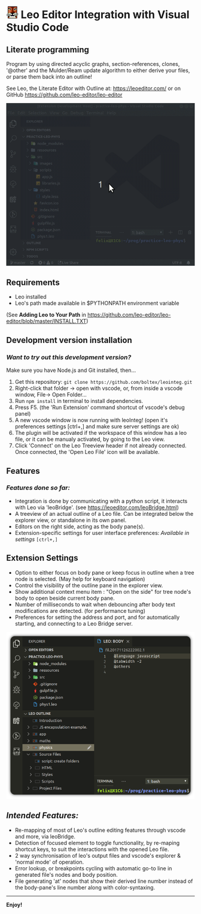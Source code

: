 # ![LeoEditor](resources/leoapp.png) Leo Editor Integration with Visual Studio Code

## Literate programming

Program by using directed acyclic graphs, section-references, clones, '@other' and the Mulder/Ream update algorithm to either derive your files, or parse them back into an outline!

See Leo, the Literate Editor with Outline at: https://leoeditor.com/ or on GitHub https://github.com/leo-editor/leo-editor

![Screenshot](resources/animated-screenshot.gif)

## Requirements

- Leo installed
- Leo's path made available in \$PYTHONPATH environment variable

(See **Adding Leo to Your Path** in https://github.com/leo-editor/leo-editor/blob/master/INSTALL.TXT)

## Development version installation

### _Want to try out this development version?_

Make sure you have Node.js and Git installed, then...

1. Get this repository: `git clone https://github.com/boltex/leointeg.git`
2. Right-click that folder -> open with vscode, or, from inside a vscode window, File-> Open Folder...
3. Run `npm install` in terminal to install dependencies.
4. Press F5. (the 'Run Extension' command shortcut of vscode's debug panel)
5. A new vscode window is now running with leoInteg! (open it's preferences settings [ctrl+,] and make sure server settings are ok)
6. The plugin will be activated if the workspace of this window has a leo file, or it can be manualy activated, by going to the Leo view.
7. Click 'Connect' on the Leo Treeview header if not already connected. Once connected, the 'Open Leo File' icon will be available.

## Features

### _Features done so far:_

- Integration is done by communicating with a python script, it interacts with Leo via 'leoBridge'. (see https://leoeditor.com/leoBridge.html)
- A treeview of an actual outline of a Leo file. Can be integrated below the explorer view, or standalone in its own panel.
- Editors on the right side, acting as the body pane(s).
- Extension-specific settings for user interface preferences: _Available in settings_ `[ctrl+,]`

## Extension Settings

- Option to either focus on body pane or keep focus in outline when a tree node is selected. (May help for keyboard navigation)
- Control the visibility of the outline pane in the explorer view.
- Show additional context menu item : "Open on the side" for tree node's body to open beside current body pane.
- Number of milliseconds to wait when debouncing after body text modifications are detected. (for performance tuning)
- Preferences for setting the address and port, and for automatically starting, and connecting to a Leo Bridge server.

![Preview](resources/screenshot-explorer.png)

## _Intended Features:_

- Re-mapping of most of Leo's outline editing features through vscode and more, via leoBridge.
- Detection of focused element to toggle functionality, by re-maping shortcut keys, to suit the interactions with the opened Leo file.
- 2 way synchronisation of leo's output files and vscode's explorer & 'normal mode' of operation.
- Error lookup, or breakpoints cycling with automatic go-to line in generated file's nodes and body position.
- File generating 'at' nodes that show their derived line number instead of the body-pane's line number along with color-syntaxing.

---

**Enjoy!**
